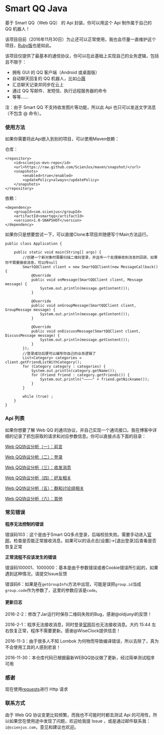 # Smart QQ Java

基于 Smart QQ（Web QQ） 的 Api 封装，你可以用这个 Api 制作属于自己的 QQ 机器人！

该项目目前（2016年11月30日）为止还可以正常使用，我也会尽量一直维护这个项目，[Ruby版][ruby]也是如此。

该项目仅提供了最基本的通信协议，你可以在此基础上实现自己的业务逻辑，包括且不限于：

- 拥有 GUI 的 QQ 客户端（Android 或桌面版）
- 自动聊天回复的 QQ 机器人，比如[小薇](https://github.com/b3log/xiaov)
- 汇总聊天记录并同步在云上
- 通过 QQ 写邮件、发短信、执行远程服务器的命令
- 等等……

注：由于 Smart QQ 不支持收发图片等功能，所以此 Api 也只可以发送文字消息（不包含 @ 命令）。

### 使用方法

如果你需要将此Api嵌入到别的项目，可以使用Maven依赖：

仓库：

```
<repository>
    <id>scienjus-mvn-repo</id>
    <url>https://raw.github.com/ScienJus/maven/snapshot/</url>
    <snapshots>
        <enabled>true</enabled>
        <updatePolicy>always</updatePolicy>
    </snapshots>
</repository>
```

依赖：

```
<dependency>
    <groupId>com.scienjus</groupId>
    <artifactId>smartqq</artifactId>
    <version>1.0-SNAPSHOT</version>
</dependency>
```

如果你只是想要尝试一下，可以直接Clone本项目并随便写个Main方法运行。

```
public class Application {

    public static void main(String[] args) {
        //创建一个新对象时需要扫描二维码登录，并且传一个处理接收到消息的回调，如果你不需要接收消息，可以传null
        SmartQQClient client = new SmartQQClient(new MessageCallback() {
            @Override
            public void onMessage(SmartQQClient client, Message message) {
                System.out.println(message.getContent());
            }
        
            @Override
            public void onGroupMessage(SmartQQClient client, GroupMessage message) {
                System.out.println(message.getContent());
            }
        
            @Override
            public void onDiscussMessage(SmartQQClient client, DiscussMessage message) {
                System.out.println(message.getContent());
            }
        });
        //登录成功后便可以编写你自己的业务逻辑了
        List<Category> categories = client.getFriendListWithCategory();
        for (Category category : categories) {
            System.out.println(category.getName());
            for (Friend friend : category.getFriends()) {
                System.out.println("————" + friend.getNickname());
            }
        }
        
        while (true) ;
    }
}
```

### Api 列表

如果你想要了解 Web QQ 的通讯协议，并自己实现一个通讯接口。我在博客中详细的记录了抓包获取的请求和对应参数信息。你可以直接点击下面的目录：

[Web QQ协议分析（一）：前言][1]

[Web QQ协议分析（二）：登录][2]

[Web QQ协议分析（三）：收发消息][3]

[Web QQ协议分析（四）：好友相关][4]

[Web QQ协议分析（五）：群和讨论组相关][5]

[Web QQ协议分析（六）：其他][6]

### 常见错误

**程序无法控制的错误**

错误码103：这个是由于Smart QQ多点登录，后端校验失败。需要手动进入[官网][8]，检查是否能正常接收消息。如果可以的话点击[设置]->[退出登录]后查看是否恢复正常

**正常流程不应该发生的错误**

错误码100001、1000000：基本是由于参数错误或者Cookie错误所引起的，如果遇到这种情况，请提交Issue反馈

错误码6：如果是在`getGroupInfo`方法中出现，可能是误把`group.id`当成`group.code`作为参数了，这里的参数应该是`code`。

#### 更新日志

2016-2-2：修改了Jar运行时保存二维码失败的Bug，感谢@oldjunyi的反馈！

2016-2-1：程序无法接收消息，同时登录[官网][8]后也无法接收消息。大约 15:44 左右恢复正常，程序不需要更新。感谢@WiseClock提供信息！

2016-11-3：由于很多人不知 Lombok 为何物而导致编译错误，所以去除了，真为不会使用工具的人感到悲哀！

2016-11-30：本仓库代码已根据最新WEBQQ协议做了更新，经过简单测试程序可用

### 感谢

现在使用[requests][7]进行 Http 请求

### 联系方式

由于 Web QQ 协议变更比较频繁，而我也不可能时时都去测试 Api 的可用性，所以如果您在使用途中发现了问题，欢迎给我提 Issue ，或是通过邮件联系我：`i@scienjus.com`，意见和建议也欢迎。

[ruby]: https://github.com/ScienJus/qqbot
[1]: http://www.scienjus.com/webqq-analysis-1/
[2]: http://www.scienjus.com/webqq-analysis-2/
[3]: http://www.scienjus.com/webqq-analysis-3/
[4]: http://www.scienjus.com/webqq-analysis-4/
[5]: http://www.scienjus.com/webqq-analysis-5/
[6]: http://www.scienjus.com/webqq-analysis-6/
[7]: https://github.com/caoqianli/requests
[8]: http://w.qq.com
